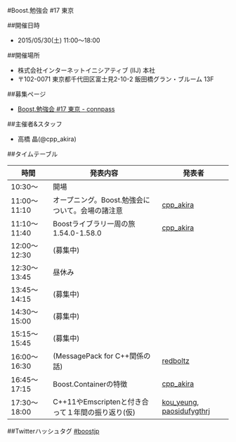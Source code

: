 #Boost.勉強会 #17 東京

##開催日時
- 2015/05/30(土) 11:00〜18:00


##開催場所
- 株式会社インターネットイニシアティブ (IIJ) 本社
- 〒102-0071 東京都千代田区富士見2-10-2 飯田橋グラン・ブルーム 13F


##募集ページ
- [Boost.勉強会 #17 東京 - connpass](http://connpass.com/event/14355/)


##主催者&スタッフ
- 高橋 晶(@cpp_akira)


##タイムテーブル

| 時間 | 発表内容 | 発表者 |
|------|----------|--------|
| 10:30〜      | 開場 | |
| 11:00〜11:10 | オープニング。Boost.勉強会について。会場の諸注意 | [cpp_akira](https://twitter.com/cpp_akira) |
| 11:10〜11:40 | Boostライブラリ一周の旅 1.54.0-1.58.0 | [cpp_akira](https://twitter.com/cpp_akira) |
| 12:00〜12:30 | (募集中) | |
| 12:30〜13:45 | 昼休み | |
| 13:45〜14:15 | (募集中) | |
| 14:30〜15:00 | (募集中) | |
| 15:15〜15:45 | (募集中) | |
| 16:00〜16:30 | (MessagePack for C++関係の話) | [redboltz](https://twitter.com/redboltz) |
| 16:45〜17:15 | Boost.Containerの特徴 | [cpp_akira](https://twitter.com/cpp_akira) |
| 17:30〜18:00 | C++11やEmscriptenと付き合って１年間の振り返り(仮) | [kou_yeung](https://twitter.com/kou_yeung), [paosidufygthrj](https://twitter.com/paosidufygthrj) |


##Twitterハッシュタグ
[#boostjp](http://twitter.com/search?q=%23boostjp)



